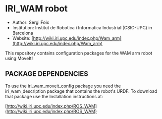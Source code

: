 IRI_WAM robot
=============
* Author: Sergi Foix 
* Institution: Institut de Robotica i Informatica Industrial (CSIC-UPC) in Barcelona 
* Website: [http://wiki.iri.upc.edu/index.php/Wam_arm](http://wiki.iri.upc.edu/index.php/Wam_arm)

This repository contains configuration packages for the WAM arm robot using MoveIt!

PACKAGE DEPENDENCIES
---------
To use the iri_wam_moveit_config package you need the iri_wam_description package that contains the robot's URDF.
To download that package use the Installation instructions at:

[http://wiki.iri.upc.edu/index.php/ROS_WAM](http://wiki.iri.upc.edu/index.php/ROS_WAM)

